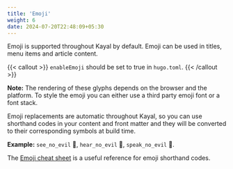 ```yaml
---
title: 'Emoji'
weight: 6
date: 2024-07-20T22:48:09+05:30
---
```

Emoji is supported throughout Kayal by default. Emoji can be used in titles, menu items and article content.

{{< callout >}}
`enableEmoji` should be set to true in `hugo.toml`.
{{< /callout >}}

**Note:** The rendering of these glyphs depends on the browser and the platform. To style the emoji you can either use a third party emoji font or a font stack.

Emoji replacements are automatic throughout Kayal, so you can use shorthand codes in your content and front matter and they will be converted to their corresponding symbols at build time.

**Example:** `see_no_evil` :see_no_evil:, `hear_no_evil` :hear_no_evil:, `speak_no_evil` :speak_no_evil:.

The [Emoji cheat sheet](http://www.emoji-cheat-sheet.com/) is a useful reference for emoji shorthand codes.
